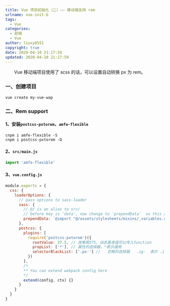 ```yaml
---
title: Vue 项目初始化（二）—— 移动端支持 rem
urlname: vue-init-b
tags:
  - Vue
categories:
  - 前端
  - Vue
author: liuxy0551
copyright: true
date: 2020-04-10 21:17:59
updated: 2020-04-10 21:17:59
---
```


&emsp;&emsp;Vue 移动端项目使用了 scss 的话，可以设置自动转换 px 为 rem。

<!--more-->


### 一、创建项目

```shell
vue create my-vue-wap
```


### 二、Rem support

#### 1、安装`postcss-pxtorem`、`amfe-flexible`
``` shell
cnpm i amfe-flexible -S
cnpm i postcss-pxtorem -D
```

#### 2、`src/main.js`
``` javascript
import 'amfe-flexible'
```

#### 3、`vue.config.js`
``` javascript
module.exports = {
  css: {
    loaderOptions: {
      // pass options to sass-loader
      sass: {
        // @/ is an alias to src/
        // before key is 'data', now change to 'prependData'  so this assumes you have a file named `src/variables.scss`
        prependData: `@import "@/assets/stylesheets/mixins/_variables.scss";`
      },
      postcss: {
        plugins: [
          require('postcss-pxtorem')({
            rootValue: 37.5, // 效果图375，动态基准值可以传入function
            propList: ['*'], // 属性的选择器，*表示通用
            selectorBlackList: ['.px-'] //   忽略的选择器   .ig-  表示 .ig- 开头的都不会转换
          })
        ],
        /*
        ** You can extend webpack config here
        */
        extend(config, ctx) {}
      }
    }
  }
}
```

